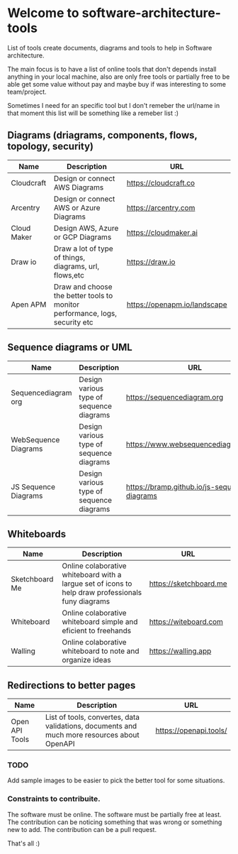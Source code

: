 # Welcome to software-architecture-tools

List of tools create documents, diagrams and tools to help in Software architecture.

The main focus is to have a list of online tools that don't depends install anything in  your local machine, also are only free tools or partially free to be able get some value without pay and maybe buy if was interesting to some team/project.

Sometimes I need for an specific tool  but I don't remeber the url/name in that moment this list will be something like a remeber list :)


## Diagrams  (driagrams, components, flows, topology, security)

|Name|Description|URL|
|----------------|-------------------------------|-----------------------------|
|Cloudcraft|Design or connect AWS Diagrams            |https://cloudcraft.co|
|Arcentry|Design or connect AWS or Azure Diagrams            |https://arcentry.com|
|Cloud Maker|Design AWS, Azure or GCP Diagrams            |https://cloudmaker.ai|
|Draw io|Draw a lot of type of things, diagrams, url, flows,etc|https://draw.io|
|Apen APM|Draw and choose the better tools to monitor performance, logs, security etc|https://openapm.io/landscape|


## Sequence diagrams or UML

|Name|Description|URL|
|----------------|-------------------------------|-----------------------------|
|Sequencediagram org|Design various type of sequence diagrams            |https://sequencediagram.org|
|WebSequence Diagrams|Design various type of sequence diagrams            |https://www.websequencediagrams.com|
|JS Sequence Diagrams|Design various type of sequence diagrams            |https://bramp.github.io/js-sequence-diagrams|

## Whiteboards

|Name|Description|URL|
|----------------|-------------------------------|-----------------------------|
|Sketchboard Me|Online colaborative whiteboard with a largue set of icons to help draw professionals funy diagrams|https://sketchboard.me|
|Whiteboard|Online colaborative whiteboard simple and eficient to freehands|https://witeboard.com|
|Walling|Online colaborative whiteboard to note and organize ideas|https://walling.app|

## Redirections to better pages

|Name|Description|URL|
|----------------|-------------------------------|-----------------------------|
|Open API Tools|List of tools, convertes, data validations, documents and much more resources about OpenAPI|https://openapi.tools/|


### TODO

Add sample images to be easier to pick the better tool for some situations.

### Constraints to contribuite.
The software must be online.
The software must be partially free at least.
The contribution can be noticing something that was wrong or something new to add.
The contribution can be a pull request.

That's all :)
